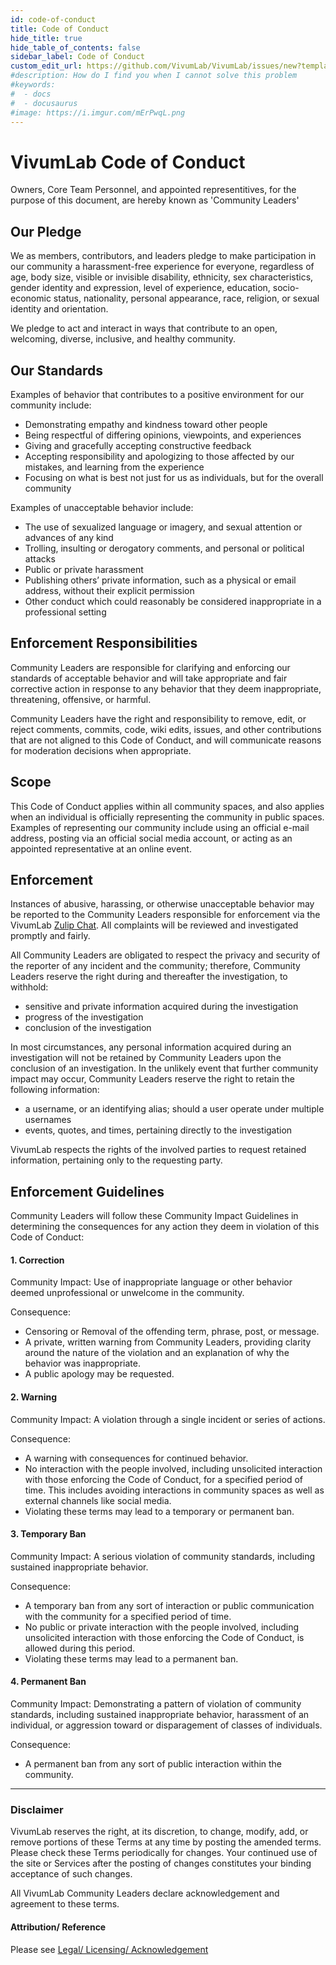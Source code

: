 ```yaml
---
id: code-of-conduct
title: Code of Conduct
hide_title: true
hide_table_of_contents: false
sidebar_label: Code of Conduct
custom_edit_url: https://github.com/VivumLab/VivumLab/issues/new?template=documentation.md
#description: How do I find you when I cannot solve this problem
#keywords:
#  - docs
#  - docusaurus
#image: https://i.imgur.com/mErPwqL.png
---
```


# VivumLab Code of Conduct

Owners, Core Team Personnel, and appointed representitives, for the purpose of this document, are hereby known as 'Community Leaders'

## Our Pledge

We as members, contributors, and leaders pledge to make participation in our community a harassment-free experience for everyone, regardless of age, body size, visible or invisible disability, ethnicity, sex characteristics, gender identity and expression, level of experience, education, socio-economic status, nationality, personal appearance, race, religion, or sexual identity and orientation.

We pledge to act and interact in ways that contribute to an open, welcoming, diverse, inclusive, and healthy community.

## Our Standards

Examples of behavior that contributes to a positive environment for our community include:

* Demonstrating empathy and kindness toward other people
* Being respectful of differing opinions, viewpoints, and experiences
* Giving and gracefully accepting constructive feedback
* Accepting responsibility and apologizing to those affected by our mistakes, and learning from the experience
* Focusing on what is best not just for us as individuals, but for the overall community

Examples of unacceptable behavior include:

* The use of sexualized language or imagery, and sexual attention or advances of any kind
* Trolling, insulting or derogatory comments, and personal or political attacks
* Public or private harassment
* Publishing others’ private information, such as a physical or email address, without their explicit permission
* Other conduct which could reasonably be considered inappropriate in a professional setting

## Enforcement Responsibilities

Community Leaders are responsible for clarifying and enforcing our standards of acceptable behavior and will take appropriate and fair corrective action in response to any behavior that they deem inappropriate, threatening, offensive, or harmful.

Community Leaders have the right and responsibility to remove, edit, or reject comments, commits, code, wiki edits, issues, and other contributions that are not aligned to this Code of Conduct, and will communicate reasons for moderation decisions when appropriate.

## Scope

This Code of Conduct applies within all community spaces, and also applies when an individual is officially representing the community in public spaces. Examples of representing our community include using an official e-mail address, posting via an official social media account, or acting as an appointed representative at an online event.

## Enforcement

Instances of abusive, harassing, or otherwise unacceptable behavior may be reported to the Community Leaders responsible for enforcement via the VivumLab [Zulip Chat](https://vivumlab.zulipchat.com/). All complaints will be reviewed and investigated promptly and fairly.

All Community Leaders are obligated to respect the privacy and security of the reporter of any incident and the community; therefore, Community Leaders reserve the right during and thereafter the investigation, to withhold:
* sensitive and private information acquired during the investigation
* progress of the investigation
* conclusion of the investigation

In most circumstances, any personal information acquired during an investigation will not be retained by Community Leaders upon the conclusion of an investigation. In the unlikely event that further community impact may occur, Community Leaders reserve the right to retain the following information:
* a username, or an identifying alias; should a user operate under multiple usernames
* events, quotes, and times, pertaining directly to the investigation

VivumLab respects the rights of the involved parties to request retained information, pertaining only to the requesting party.

## Enforcement Guidelines

Community Leaders will follow these Community Impact Guidelines in determining the consequences for any action they deem in violation of this Code of Conduct:

#### 1. Correction

Community Impact: Use of inappropriate language or other behavior deemed unprofessional or unwelcome in the community.

Consequence:
* Censoring or Removal of the offending term, phrase, post, or message.
* A private, written warning from Community Leaders, providing clarity around the nature of the violation and an explanation of why the behavior was inappropriate.
* A public apology may be requested.

#### 2. Warning

Community Impact: A violation through a single incident or series of actions.

Consequence:
* A warning with consequences for continued behavior.
* No interaction with the people involved, including unsolicited interaction with those enforcing the Code of Conduct, for a specified period of time. This includes avoiding interactions in community spaces as well as external channels like social media.
* Violating these terms may lead to a temporary or permanent ban.

#### 3. Temporary Ban

Community Impact: A serious violation of community standards, including sustained inappropriate behavior.

Consequence:
* A temporary ban from any sort of interaction or public communication with the community for a specified period of time.
* No public or private interaction with the people involved, including unsolicited interaction with those enforcing the Code of Conduct, is allowed during this period.
* Violating these terms may lead to a permanent ban.

#### 4. Permanent Ban

Community Impact: Demonstrating a pattern of violation of community standards, including sustained inappropriate behavior, harassment of an individual, or aggression toward or disparagement of classes of individuals.

Consequence:
* A permanent ban from any sort of public interaction within the community.


***

### Disclaimer
VivumLab reserves the right, at its discretion, to change, modify, add, or remove portions of these Terms at any time by posting the amended terms. Please check these Terms periodically for changes. Your continued use of the site or Services after the posting of changes constitutes your binding acceptance of such changes.

All VivumLab Community Leaders declare acknowledgement and agreement to these terms.


#### Attribution/ Reference

Please see [Legal/ Licensing/ Acknowledgement](Legal.md)
